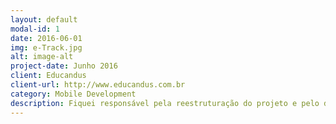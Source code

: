 ```yaml
---
layout: default
modal-id: 1
date: 2016-06-01
img: e-Track.jpg
alt: image-alt
project-date: Junho 2016
client: Educandus
client-url: http://www.educandus.com.br
category: Mobile Development
description: Fiquei responsável pela reestruturação do projeto e pelo desenvolvimento de novas funcionalidades como&#58; agendamento de visitas, mapeamento das visitas realizadas, checkin na criação da visita e pela sincronização dos dados com a API. Também fui responsável pelo desenvolvimento da API em php utilizando o codeigniter com a biblioteca <a href="https://github.com/philsturgeon/codeigniter-restclient" target="_blank">codeigniter-restclient</a> e pela estruturação do banco de dados no PostgreSQL.
---
```

